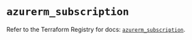 # `azurerm_subscription`

Refer to the Terraform Registry for docs: [`azurerm_subscription`](https://registry.terraform.io/providers/hashicorp/azurerm/4.36.0/docs/resources/subscription).
